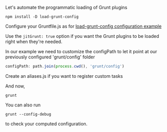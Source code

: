 Let's automate the programmatic loading of Grunt plugins

```
npm install -D load-grunt-config
```

Configure your Gruntfile.js as for [load-grunt-config configuration example](https://github.com/firstandthird/load-grunt-config#example)


Use the ```jitGrunt: true``` option if you want the Grunt plugins to be loaded right when they're needed.

In our example we need to customize the configPath to let it point at our previously configured 'grunt/config' folder
```js
configPath: path.join(process.cwd(), 'grunt/config')
```

Create an aliases.js if you want to register custom tasks

And now,
```
grunt
```

You can also run

```
grunt --config-debug
```
to check your computed configuration.
